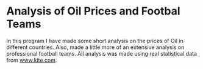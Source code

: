 # Analysis of Oil Prices and Footbal Teams

In this program I have made some short analysis on the prices of Oil in different countries.
Also, made a little more of an extensive analysis on professional football teams.
All analysis was made using real statistical data from www.kite.com.
